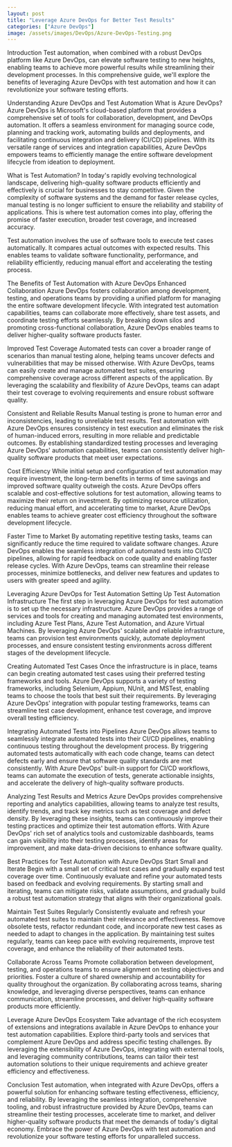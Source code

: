 ```yaml
---
layout: post
title: "Leverage Azure DevOps for Better Test Results"
categories: ["Azure DevOps"]
image: /assets/images/DevOps/Azure-DevOps-Testing.png
---
```


Introduction
Test automation, when combined with a robust DevOps platform like Azure DevOps, can elevate software testing to new heights, enabling teams to achieve more powerful results while streamlining their development processes. In this comprehensive guide, we'll explore the benefits of leveraging Azure DevOps with test automation and how it can revolutionize your software testing efforts.

Understanding Azure DevOps and Test Automation
What is Azure DevOps?
Azure DevOps is Microsoft's cloud-based platform that provides a comprehensive set of tools for collaboration, development, and DevOps automation. It offers a seamless environment for managing source code, planning and tracking work, automating builds and deployments, and facilitating continuous integration and delivery (CI/CD) pipelines. With its versatile range of services and integration capabilities, Azure DevOps empowers teams to efficiently manage the entire software development lifecycle from ideation to deployment.

What is Test Automation?
In today's rapidly evolving technological landscape, delivering high-quality software products efficiently and effectively is crucial for businesses to stay competitive. Given the complexity of software systems and the demand for faster release cycles, manual testing is no longer sufficient to ensure the reliability and stability of applications. This is where test automation comes into play, offering the promise of faster execution, broader test coverage, and increased accuracy.

Test automation involves the use of software tools to execute test cases automatically. It compares actual outcomes with expected results. This enables teams to validate software functionality, performance, and reliability efficiently, reducing manual effort and accelerating the testing process.

The Benefits of Test Automation with Azure DevOps
Enhanced Collaboration
Azure DevOps fosters collaboration among development, testing, and operations teams by providing a unified platform for managing the entire software development lifecycle. With integrated test automation capabilities, teams can collaborate more effectively, share test assets, and coordinate testing efforts seamlessly. By breaking down silos and promoting cross-functional collaboration, Azure DevOps enables teams to deliver higher-quality software products faster.

Improved Test Coverage
Automated tests can cover a broader range of scenarios than manual testing alone, helping teams uncover defects and vulnerabilities that may be missed otherwise. With Azure DevOps, teams can easily create and manage automated test suites, ensuring comprehensive coverage across different aspects of the application. By leveraging the scalability and flexibility of Azure DevOps, teams can adapt their test coverage to evolving requirements and ensure robust software quality.

Consistent and Reliable Results
Manual testing is prone to human error and inconsistencies, leading to unreliable test results. Test automation with Azure DevOps ensures consistency in test execution and eliminates the risk of human-induced errors, resulting in more reliable and predictable outcomes. By establishing standardized testing processes and leveraging Azure DevOps' automation capabilities, teams can consistently deliver high-quality software products that meet user expectations.

Cost Efficiency
While initial setup and configuration of test automation may require investment, the long-term benefits in terms of time savings and improved software quality outweigh the costs. Azure DevOps offers scalable and cost-effective solutions for test automation, allowing teams to maximize their return on investment. By optimizing resource utilization, reducing manual effort, and accelerating time to market, Azure DevOps enables teams to achieve greater cost efficiency throughout the software development lifecycle.

Faster Time to Market
By automating repetitive testing tasks, teams can significantly reduce the time required to validate software changes. Azure DevOps enables the seamless integration of automated tests into CI/CD pipelines, allowing for rapid feedback on code quality and enabling faster release cycles. With Azure DevOps, teams can streamline their release processes, minimize bottlenecks, and deliver new features and updates to users with greater speed and agility.

Leveraging Azure DevOps for Test Automation
Setting Up Test Automation Infrastructure
The first step in leveraging Azure DevOps for test automation is to set up the necessary infrastructure. Azure DevOps provides a range of services and tools for creating and managing automated test environments, including Azure Test Plans, Azure Test Automation, and Azure Virtual Machines. By leveraging Azure DevOps' scalable and reliable infrastructure, teams can provision test environments quickly, automate deployment processes, and ensure consistent testing environments across different stages of the development lifecycle.

Creating Automated Test Cases
Once the infrastructure is in place, teams can begin creating automated test cases using their preferred testing frameworks and tools. Azure DevOps supports a variety of testing frameworks, including Selenium, Appium, NUnit, and MSTest, enabling teams to choose the tools that best suit their requirements. By leveraging Azure DevOps' integration with popular testing frameworks, teams can streamline test case development, enhance test coverage, and improve overall testing efficiency.

Integrating Automated Tests into Pipelines
Azure DevOps allows teams to seamlessly integrate automated tests into their CI/CD pipelines, enabling continuous testing throughout the development process. By triggering automated tests automatically with each code change, teams can detect defects early and ensure that software quality standards are met consistently. With Azure DevOps' built-in support for CI/CD workflows, teams can automate the execution of tests, generate actionable insights, and accelerate the delivery of high-quality software products.

Analyzing Test Results and Metrics
Azure DevOps provides comprehensive reporting and analytics capabilities, allowing teams to analyze test results, identify trends, and track key metrics such as test coverage and defect density. By leveraging these insights, teams can continuously improve their testing practices and optimize their test automation efforts. With Azure DevOps' rich set of analytics tools and customizable dashboards, teams can gain visibility into their testing processes, identify areas for improvement, and make data-driven decisions to enhance software quality.

Best Practices for Test Automation with Azure DevOps
Start Small and Iterate
Begin with a small set of critical test cases and gradually expand test coverage over time. Continuously evaluate and refine your automated tests based on feedback and evolving requirements. By starting small and iterating, teams can mitigate risks, validate assumptions, and gradually build a robust test automation strategy that aligns with their organizational goals.

Maintain Test Suites Regularly
Consistently evaluate and refresh your automated test suites to maintain their relevance and effectiveness. Remove obsolete tests, refactor redundant code, and incorporate new test cases as needed to adapt to changes in the application. By maintaining test suites regularly, teams can keep pace with evolving requirements, improve test coverage, and enhance the reliability of their automated tests.

Collaborate Across Teams
Promote collaboration between development, testing, and operations teams to ensure alignment on testing objectives and priorities. Foster a culture of shared ownership and accountability for quality throughout the organization. By collaborating across teams, sharing knowledge, and leveraging diverse perspectives, teams can enhance communication, streamline processes, and deliver high-quality software products more efficiently.

Leverage Azure DevOps Ecosystem
Take advantage of the rich ecosystem of extensions and integrations available in Azure DevOps to enhance your test automation capabilities. Explore third-party tools and services that complement Azure DevOps and address specific testing challenges. By leveraging the extensibility of Azure DevOps, integrating with external tools, and leveraging community contributions, teams can tailor their test automation solutions to their unique requirements and achieve greater efficiency and effectiveness.

Conclusion
Test automation, when integrated with Azure DevOps, offers a powerful solution for enhancing software testing effectiveness, efficiency, and reliability. By leveraging the seamless integration, comprehensive tooling, and robust infrastructure provided by Azure DevOps, teams can streamline their testing processes, accelerate time to market, and deliver higher-quality software products that meet the demands of today's digital economy. Embrace the power of Azure DevOps with test automation and revolutionize your software testing efforts for unparalleled success.
